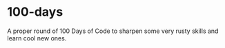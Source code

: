 # 100-days
A proper round of 100 Days of Code to sharpen some very rusty skills and learn cool new ones.
